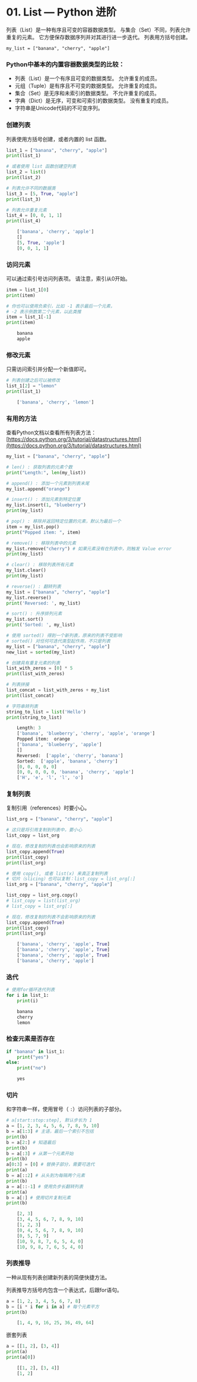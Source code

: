 # 01. List — Python 进阶

列表（List）是一种有序且可变的容器数据类型。 与集合（Set）不同，列表允许重复的元素。 它方便保存数据序列并对其进行进一步迭代。 列表用方括号创建。

<!--more-->

`my_list = ["banana", "cherry", "apple"]`

### Python中基本的内置容器数据类型的比较：

- 列表（List）是一个有序且可变的数据类型。 允许重复的成员。
- 元组（Tuple）是有序且不可变的数据类型。 允许重复的成员。
- 集合（Set）是无序和未索引的数据类型。 不允许重复的成员。
- 字典（Dict）是无序，可变和可索引的数据类型。 没有重复的成员。
- 字符串是Unicode代码的不可变序列。

### 创建列表

列表使用方括号创建，或者内置的 list 函数。

```python
list_1 = ["banana", "cherry", "apple"]
print(list_1)

# 或者使用 list 函数创建空列表
list_2 = list()
print(list_2)

# 列表允许不同的数据类
list_3 = [5, True, "apple"]
print(list_3)

# 列表允许重复元素
list_4 = [0, 0, 1, 1]
print(list_4)
```

```python
    ['banana', 'cherry', 'apple']
    []
    [5, True, 'apple']
    [0, 0, 1, 1]
```

### 访问元素

可以通过索引号访问列表项。 请注意，索引从0开始。

```python
item = list_1[0]
print(item)

# 你也可以使用负索引，比如 -1 表示最后一个元素，
# -2 表示倒数第二个元素，以此类推
item = list_1[-1]
print(item)
```

```python
    banana
    apple
```

### 修改元素

只需访问索引并分配一个新值即可。

```python
# 列表创建之后可以被修改
list_1[2] = "lemon"
print(list_1)
```

```python
    ['banana', 'cherry', 'lemon']
```

### 有用的方法

查看Python文档以查看所有列表方法：[https://docs.python.org/3/tutorial/datastructures.html](https://docs.python.org/3/tutorial/datastructures.html)

```python
my_list = ["banana", "cherry", "apple"]

# len() : 获取列表的元素个数
print("Length:", len(my_list))

# append() : 添加一个元素到列表末尾
my_list.append("orange")

# insert() : 添加元素到特定位置
my_list.insert(1, "blueberry")
print(my_list)

# pop() : 移除并返回特定位置的元素，默认为最后一个
item = my_list.pop()
print("Popped item: ", item)

# remove() : 移除列表中的元素
my_list.remove("cherry") # 如果元素没有在列表中，则触发 Value error
print(my_list)

# clear() : 移除列表所有元素
my_list.clear()
print(my_list)

# reverse() : 翻转列表
my_list = ["banana", "cherry", "apple"]
my_list.reverse()
print('Reversed: ', my_list)

# sort() : 升序排列元素
my_list.sort()
print('Sorted: ', my_list)

# 使用 sorted() 得到一个新列表，原来的列表不受影响
# sorted() 对任何可迭代类型起作用，不只是列表
my_list = ["banana", "cherry", "apple"]
new_list = sorted(my_list)

# 创建具有重复元素的列表
list_with_zeros = [0] * 5
print(list_with_zeros)

# 列表拼接
list_concat = list_with_zeros + my_list
print(list_concat)

# 字符串转列表
string_to_list = list('Hello')
print(string_to_list)
```

```python
    Length: 3
    ['banana', 'blueberry', 'cherry', 'apple', 'orange']
    Popped item:  orange
    ['banana', 'blueberry', 'apple']
    []
    Reversed:  ['apple', 'cherry', 'banana']
    Sorted:  ['apple', 'banana', 'cherry']
    [0, 0, 0, 0, 0]
    [0, 0, 0, 0, 0, 'banana', 'cherry', 'apple']
    ['H', 'e', 'l', 'l', 'o']
```

### 复制列表

复制引用（references）时要小心。

```python
list_org = ["banana", "cherry", "apple"]

# 这只是将引用复制到列表中，要小心
list_copy = list_org

# 现在，修改复制的列表也会影响原来的列表
list_copy.append(True)
print(list_copy)
print(list_org)

# 使用 copy(), 或者 list(x) 来真正复制列表
# 切片（slicing）也可以复制：list_copy = list_org[:]
list_org = ["banana", "cherry", "apple"]

list_copy = list_org.copy()
# list_copy = list(list_org)
# list_copy = list_org[:]

# 现在，修改复制的列表不会影响原来的列表
list_copy.append(True)
print(list_copy)
print(list_org)
```

```python
    ['banana', 'cherry', 'apple', True]
    ['banana', 'cherry', 'apple', True]
    ['banana', 'cherry', 'apple', True]
    ['banana', 'cherry', 'apple']
```

### 迭代

```python
# 使用for循环迭代列表
for i in list_1:
    print(i)
```

```python
    banana
    cherry
    lemon
```

### 检查元素是否存在

```python
if "banana" in list_1:
    print("yes")
else:
    print("no")
```

```python
    yes
```

### 切片

和字符串一样，使用冒号（ `:`）访问列表的子部分。

```python
# a[start:stop:step], 默认步长为 1
a = [1, 2, 3, 4, 5, 6, 7, 8, 9, 10]
b = a[1:3] # 主语，最后一个索引不包括
print(b)
b = a[2:] # 知道最后
print(b)
b = a[:3] # 从第一个元素开始
print(b)
a[0:3] = [0] # 替换子部分，需要可迭代
print(a)
b = a[::2] # 从头到为每隔两个元素
print(b)
a = a[::-1] # 使用负步长翻转列表
print(a)
b = a[:] # 使用切片复制元素
print(b)
```

```python
    [2, 3]
    [3, 4, 5, 6, 7, 8, 9, 10]
    [1, 2, 3]
    [0, 4, 5, 6, 7, 8, 9, 10]
    [0, 5, 7, 9]
    [10, 9, 8, 7, 6, 5, 4, 0]
    [10, 9, 8, 7, 6, 5, 4, 0]
```

### 列表推导

一种从现有列表创建新列表的简便快捷方法。

列表推导方括号内包含一个表达式，后跟for语句。

```python
a = [1, 2, 3, 4, 5, 6, 7, 8]
b = [i * i for i in a] # 每个元素平方
print(b)
```

```python
    [1, 4, 9, 16, 25, 36, 49, 64]
```

嵌套列表

```python
a = [[1, 2], [3, 4]]
print(a)
print(a[0])
```

```python
    [[1, 2], [3, 4]]
    [1, 2]
```
